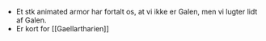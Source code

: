 - Et stk animated armor har fortalt os, at vi ikke er Galen, men vi lugter lidt af Galen.
- Er kort for [[Gaellartharien]]